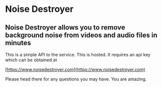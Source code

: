 # Noise Destroyer
## Noise Destroyer allows you to remove background noise from videos and audio files in minutes

This is a simple API to the service.  This is hosted.  It requires an api key which can be obtained at

[https://www.noisedestroyer.com](https://www.noisedestroyer.com)

Please head there for any questions you may have. You are amazing.